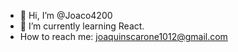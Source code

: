 - 👋 Hi, I’m @Joaco4200
- 🐉 I’m currently learning React.
-  How to reach me: joaquinscarone1012@gmail.com



